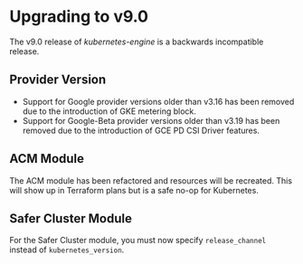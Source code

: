# Upgrading to v9.0

The v9.0 release of *kubernetes-engine* is a backwards incompatible
release.

## Provider Version

- Support for Google provider versions older than v3.16 has been removed due to the introduction of GKE metering block.
- Support for Google-Beta provider versions older than v3.19 has been removed due to the introduction of GCE PD CSI Driver features.

## ACM Module

The ACM module has been refactored and resources will be recreated. This will show up in Terraform plans but is a safe no-op for Kubernetes.

## Safer Cluster Module

For the Safer Cluster module, you must now specify `release_channel` instead of `kubernetes_version`.

